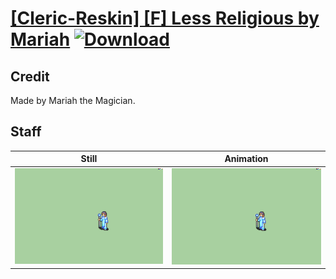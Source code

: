 # [\[Cleric-Reskin\] \[F\] Less Religious by Mariah](./) [![Download](https://img.shields.io/badge/Download--red?style=social&logo=github)](https://minhaskamal.github.io/DownGit/#/home?url=https://github.com/Klokinator/FE-Repo/tree/main/Battle%20Animations%2FMagi%20-%20Holy-Type%2F%5BCleric-Reskin%5D%20%5BF%5D%20Less%20Religious%20by%20Mariah%2F7.%20Staff)

## Credit

Made by Mariah the Magician.

## Staff

| Still | Animation |
| :---: | :-------: |
| ![Staff still](./Staff_000.png) | ![Staff animation](./Staff.gif) |
